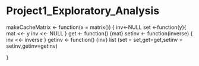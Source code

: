 # Project1_Exploratory_Analysis
makeCacheMatrix <- function(x = matrix()) {
	inv<-NULL
 	set <-function(y){
      	mat <<- y
      	inv <<- NULL
	}
	get <- function() {mat}
	setinv <- function(inverse) { inv <<- inverse }
	getinv <- function() {inv}
	list (set = set,get=get,setinv = setinv,getinv=getinv)

	
}

